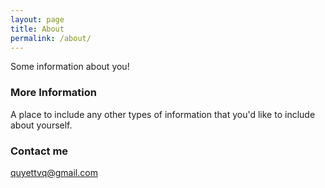 ```yaml
---
layout: page
title: About
permalink: /about/
---
```


Some information about you!

### More Information

A place to include any other types of information that you'd like to include about yourself.

### Contact me

[quyettvq@gmail.com](mailto:quyettvq@gmail.com)
